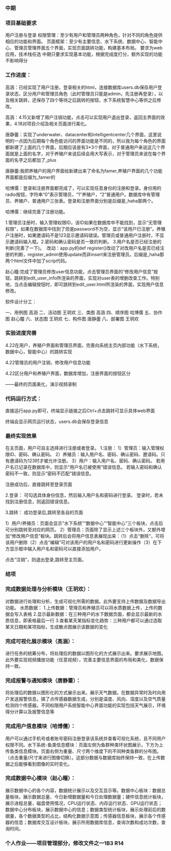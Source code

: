 ### 中期

### 项目基础要求
用户注册与登录
权限管理：至少有用户和管理员两种角色，针对不同的角色提供相应的功能和界面。
页面框架：至少有主要信息、水下系统、数据中心、智能中心、管理员管理界面五个界面，实现页面跳转功能，构建基本布局。
要求为web应用，技术栈任选
中期只要求实现基本功能，根据完成度打分，额外实现的功能不影响得分


### 工作进度：

高涵：已经实现了用户注册，登录相关的html，连接数据库users.db保存用户登录状态，区分用户和管理员角色（此时管理员只能是admin，先注册再登录），以及相关跳转，还保存了四个等待之后跳转的按钮，水下系统智慧中心等供之后修改。

高涵：4.15又新增了用户注销功能，点击可以实现用户退出登录，返回主界面的效果，4.18对项目介绍及相关页面进行美化。

唐静蕾：实现了underwater、datacenter和intelligentcenter几个界面，这里说明的一点因为后期每个角色能访问的界面功能是不同的，所以我为每个角色的界面都新建了上面的几个界面，后期应该是有3*3个界面，对于普通用户来说这几个界面就是上面的名字，对于养殖户来说后续会用大写表示，对于管理员来说在每个界面的名字之后都加了_plus

唐静蕾:我把养殖户的用户界面给新建出来了命名为famer,养殖户界面的几个功能界面都是后缀为_famer的

哈博儒：登录和注册界面都完成了，可以实现任意身份的注册和登录。身份用的radio按钮，字符串“0”表示管理员，“1”养殖户，“2”普通用户。数据库中有管理员、养殖户、普通用户三张表。登录和注册界面分别是后缀是_haha那两个。

哈博儒：继续完善了注册功能。

​		1.管理员注册时，输入管理权限ID，该ID如果在数据库中不能找到，显示“无管理权限”，如果在数据库中找到了但是password不为空，显示“该用户已注册”。养殖户注册时，如果邀请码不是123显示邀请码错误。管理员或普通用户注册时，不显示邀请码输入框。
​		2.密码和确认密码是否一致的判断。
​		3.用户名是否已经注册的判断(完善了一下)。
​		改动：app.py的def register()改动了对改用户名是否已经注册的判断，register_admin使用update而非insert来注册管理员。
​					后缀是_haha那两个html文件中加了scrip代码。

赵心瞳:完成了管理员修改user信息功能，点击管理员界面的“修改用户信息”按钮，跳转到edit_user_info所渲染的界面，实现对user表的增删改查工作。特别地，当点击编辑按钮时，即可跳转到edit_user.html所渲染的界面，实现用户信息修改。

软件设计分工：

一、用例图 高涵
二、活动图 王玥欢
三、类图   高涵
四、顺序图 哈博儒
五、协作图 赵心瞳
六、状态图 王玥欢
七、构件图 唐静蕾
八、部署图 王玥欢

### 实验进度完善

4.22在用户，养殖户界面和管理员界面，完善向系统主页内部功能（水下系统，数据中心，智能中心）的跳转实现

4.22管理员的用户注销，修改用户信息功能

4.22区分用户和养殖户界面，数据库增加，注册界面的按钮区分

——最终的页面美化，演示视频录制

### 代码运行方式：

直接运行app.py即可，终端显示链接之后Ctrl+点击跳转可显示具体web界面

终端会显示网页运行状态，users.db会保存登录信息

### 最终实现效果

在主页面，用户可自主选择进行注册或者登录。
1.注册：
1）管理员：输入管理权限ID、密码、确认密码。
2）养殖员：输入用户名、密码、确认密码、邀请码。只有邀请码为123时才被允许注册。
3）用户：输入用户名、密码、确认密码。
若用户名已记录在数据库中，则显示“用户名已被使用”错误信息。
若输入密码和确认密码不一致，则显示“密码不匹配”错误信息。

注册成功后，直接跳转至登录页面


2.登录：
可勾选具体身份信息，然后输入用户名和密码进行登录。
登录时，若未找到注册信息，则返回错误信息。


3.跳转：
成功登录后,跳转至各自的页面

1）用户/养殖员：页面会显示“水下系统”“数据中心”“智能中心”三个板块，点击后可分别跳转至对应的网页。
2）管理员：页面除了显示上述三个板块外，又额外增加“修改用户信息”板块。跳转后会将用户信息表展现出来：（1）点击“删除”，可将该用户删除（2）点击“编辑”可对该用户的用户名和密码进行更新操作（3）在下方显示框中输入用户名和密码可以直接添加用户。

点击“注销”，则退出登录,跳转至主页面。

### 结项

### 完成数据处理与分析模块（王玥欢）：

对数据进行处理和分析，生成可视化所需的数据。此外要支持上传数据及数据导出功能。
水质数据：
1.上传数据：管理员和养殖员可以将水质数据上传，上传的数据会写入表格
2.显示最新数据：在三种用户的水下数据页面，都会显示最新的水质信息，即表格最后一行
3.查看某天某指标变化趋势：三种用户都可以通过选取某天日期和某项指标，生成散点图展示该数据的变化

### 完成可视化展示模块（高涵）：

进行任务的统筹分布，将处理后的数据以图形化的方式展示出来。要求展示地图。此外要实现视频播放功能（任意视频），完善主要信息界面的布局和美化，数据保持一致。

### 完成报警与通知模块（唐静蕾）：

将处理后的数据以图形化的方式展示出来。展示天气数据。在数据异常时及时向用户发送报警信息。搞了点传感器数据生成，分别是温度、风向、湿度以及空气质量检测四个传感器。不同权限用户系统智能中心界面功能的实现包括天气展示，环境得分计算以及报警信息等

### 完成用户信息模块（哈博儒）：

用户可以通过手机号或者账号密码注册登录该系统并查看可视化系统，且不同用户权限不同。水下系统-鱼类信息模块：页面左侧为鱼群种类环状图展示，下方为上传鱼类信息模块。页面右侧为重量、尺寸两个维度下的不同种类鱼群的分布图。（点击重量/尺寸来进行图像切换）。这部分数据与数据库始终保持一致，在上传数据之后能够看到图像的实时变化。

### 完成数据中心模块（赵心瞳）：

展示数据中心的各个内容，数据统计展示以及交互显示等。数据中心板块：数据总量板块，展示数据总量、今日新增数据量和今日处理数据量；硬件信息统计板块，展示进程总量，磁盘使用情况，CPU运行状态、内存运行状态、GPU运行状态；数据中心分布板块，展示数据中心的信息；数据类型统计板块，展示处理前后的数据量，各个数据类型的占比，结构化数据示意图；传感器信息板块，展示各个传感器的信息；数据库交互设计板块，展示所用数据库信息，查询次数和成功次数，查询时间。

### 个人作业——项目管理部分，修改文件之一1B3 R14